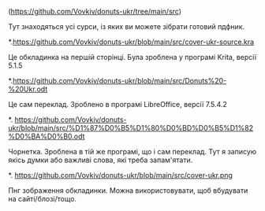 (https://github.com/Vovkiv/donuts-ukr/tree/main/src)

Тут знаходяться усі сурси, із яких ви можете зібрати готовий пдфник.

*.https://github.com/Vovkiv/donuts-ukr/blob/main/src/cover-ukr-source.kra

Це обкладинка на першій сторінці. Була зроблена у програмі Krita, версії 5.1.5

*.https://github.com/Vovkiv/donuts-ukr/blob/main/src/Donuts%20-%20Ukr.odt

Це сам переклад. Зроблено в програмі LibreOffice, версії 7.5.4.2

*. https://github.com/Vovkiv/donuts-ukr/blob/main/src/%D1%87%D0%B5%D1%80%D0%BD%D0%B5%D1%82%D0%BA%D0%B0.odt

Чорнетка. Зроблена в тій же програмі, що і сам переклад. Тут я записую якісь думки або важливі слова, які треба запам'ятати.

*. https://github.com/Vovkiv/donuts-ukr/blob/main/src/cover-ukr.png

Пнг зображення обкладинки. Можна використовувати, щоб вбудувати на сайті/блозі/тощо.
